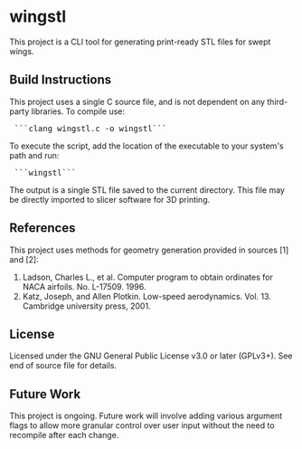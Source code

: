 # wingstl
This project is a CLI tool for generating print-ready STL files for swept wings.

## Build Instructions
This project uses a single C source file, and is not dependent on any third-party libraries. To compile use:

<pre> ```clang wingstl.c -o wingstl``` </pre>

To execute the script, add the location of the executable to your system's path and run:

<pre> ```wingstl``` </pre>

The output is a single STL file saved to the current directory. This file may be directly imported to slicer software for 3D printing.

## References
This project uses methods for geometry generation provided in sources [1] and [2]:

1. Ladson, Charles L., et al. Computer program to obtain ordinates for NACA airfoils. No. L-17509. 1996.
2. Katz, Joseph, and Allen Plotkin. Low-speed aerodynamics. Vol. 13. Cambridge university press, 2001.

## License
Licensed under the GNU General Public License v3.0 or later (GPLv3+). See end of source file for details.

## Future Work
This project is ongoing. Future work will involve adding various argument flags to allow more granular control over user input
without the need to recompile after each change.
